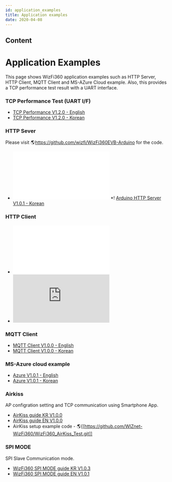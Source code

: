 ```yaml
---
id: application_examples
title: Application examples
date: 2020-04-08
---
```



## Content
# Application Examples

This page shows WizFi360 application examples such as HTTP Server, HTTP
Client, MQTT Client and MS-AZure Cloud example. Also, this provides a
TCP performance test result with a UART interface.

### TCP Performance Test (UART I/F)


 * [TCP Performance V1.2.0 - English](/document_framework/img/products/wizfi360/wizfi360ds/wizfi360tp_v120e.pdf)
 * [TCP Performance V1.2.0 - Korean](/document_framework/img/products/wizfi360/wizfi360ds/wizfi360tp_v120k.pdf)

### HTTP Sever

Please visit 🌎<https://github.com/wizfi/WizFi360EVB-Arduino> for the
code.

 * ![Arduino HTTP Server V1.0.1 - English](/document_framework/img/products/wizfi360/wizfi360ds/wizfi360_an_hs_v101e.pdf)
 *! [Arduino HTTP Server V1.0.1 - Korean](/document_framework/img/products/wizfi360/wizfi360ds/wizfi360_an_hs_v101k.pdf)


### HTTP Client


 * ![Arduino HTTP Client V1.0.1 - English](/document_framework/img/products/wizfi360/wizfi360ds/wizfi360_an_hc_v101e.pdf)
 * ![Arduino HTTP Client V1.0.1 - Korean](https://github.com/Wiznet/document_framework/img/products/wizfi360/wizfi360ds/wizfi360_an_hc_v101k.pdf)

### MQTT Client


 * [MQTT Client V1.0.0 - English]()
 * [MQTT Client V1.0.0 - Korean]()


### MS-Azure cloud example


 * [Azure V1.0.1 - English]()
 * [Azure V1.0.1 - Korean]()


### Airkiss

AP configration setting and TCP communication using Smartphone App.


 * [AirKiss guide KR V1.0.0]()
 * [AirKiss guide EN V1.0.0]()
 * AirKiss setup example code - 🌎[[https://github.com/WIZnet-WizFi360/WizFi360_AirKiss_Test.git]]


### SPI MODE

SPI Slave Communication mode.
 
 * [WizFi360 SPI MODE guide KR V1.0.3]()
 * [WizFi360 SPI MODE guide EN V1.0.1]()

